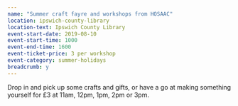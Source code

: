 ```yaml
---
name: "Summer craft fayre and workshops from HOSAAC"
location: ipswich-county-library
location-text: Ipswich County Library
event-start-date: 2019-08-10
event-start-time: 1000
event-end-time: 1600
event-ticket-price: 3 per workshop
event-category: summer-holidays
breadcrumb: y
---
```


Drop in and pick up some crafts and gifts, or have a go at making something yourself for £3 at 11am, 12pm, 1pm, 2pm or 3pm.
